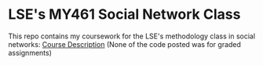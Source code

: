 # LSE's MY461 Social Network Class
This repo contains my coursework for the LSE's methodology class in social networks: [Course Description](http://www.lse.ac.uk/resources/calendar/courseGuides/MY/2018_MY461.htm)
(None of the code posted was for graded assignments)
